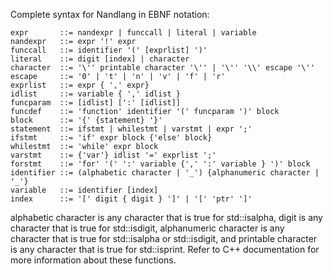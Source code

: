 Complete syntax for Nandlang in EBNF notation:

```EBNF
expr       ::= nandexpr | funccall | literal | variable
nandexpr   ::= expr '!' expr
funccall   ::= identifier '(' [exprlist] ')'
literal    ::= digit [index] | character
character  ::= '\'' printable character '\'' | '\'' '\\' escape '\''
escape     ::= '0' | 't' | 'n' | 'v' | 'f' | 'r'
exprlist   ::= expr { ',' expr}
idlist     ::= variable { ',' idlist }
funcparam  ::= [idlist] [':' [idlist]]
funcdef    ::= 'function' identifier '(' funcparam ')' block
block      ::= '{' {statement} '}'
statement  ::= ifstmt | whilestmt | varstmt | expr ';'
ifstmt     ::= 'if' expr block {'else' block}
whilestmt  ::= 'while' expr block
varstmt    ::= {'var'} idlist '=' exprlist ';'
forstmt    ::= 'for' '(' ':' variable {',' ':' variable } ')' block
identifier ::= (alphabetic character | '_') {alphanumeric character | '_'}
variable   ::= identifier [index]
index      ::= '[' digit { digit } ']' | '[' 'ptr' ']'
```

alphabetic character is any character that is true for std::isalpha, digit is
any character that is true for std::isdigit, alphanumeric character is any
character that is true for std::isalpha or std::isdigit, and printable
character is any character that is true for std::isprint. Refer to C++
documentation for more information about these functions.
